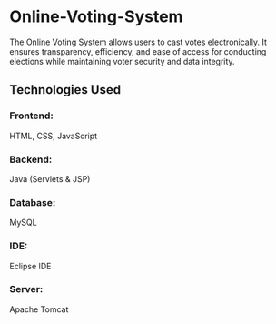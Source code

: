 # Online-Voting-System

The Online Voting System allows users to cast votes electronically. It ensures transparency, efficiency, and ease of access for conducting elections while maintaining voter security and data integrity.

## Technologies Used
### Frontend: 
HTML, CSS, JavaScript
### Backend:
Java (Servlets & JSP)
### Database: 
MySQL
### IDE:
Eclipse IDE
### Server: 
Apache Tomcat
